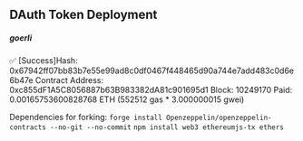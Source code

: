 ## DAuth Token Deployment
##### goerli
✅  [Success]Hash: 0x67942ff07bb83b7e55e99ad8c0df0467f448465d90a744e7add483c0d6e6b47e
Contract Address: 0xc855dF1A5C8056887b63B983382dA81c901695d1
Block: 10249170
Paid: 0.00165753600828768 ETH (552512 gas * 3.000000015 gwei)

Dependencies for forking:
```forge install Openzeppelin/openzeppelin-contracts --no-git --no-commit```
```npm install web3 ethereumjs-tx ethers```